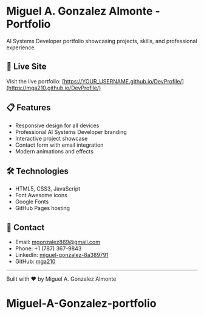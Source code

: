 # Miguel A. Gonzalez Almonte - Portfolio

AI Systems Developer portfolio showcasing projects, skills, and professional experience.

## 🚀 Live Site

Visit the live portfolio: [https://YOUR_USERNAME.github.io/DevProfile/](https://mga210.github.io/DevProfile/)

## 📋 Features

- Responsive design for all devices
- Professional AI Systems Developer branding
- Interactive project showcase
- Contact form with email integration
- Modern animations and effects

## 🛠️ Technologies

- HTML5, CSS3, JavaScript
- Font Awesome icons
- Google Fonts
- GitHub Pages hosting

## 📧 Contact

- Email: mgonzalez869@gmail.com
- Phone: +1 (787) 367-9843
- LinkedIn: [miguel-gonzalez-8a389791](https://linkedin.com/in/miguel-gonzalez-8a389791)
- GitHub: [mga210](https://github.com/mga210)

---

Built with ❤️ by Miguel A. Gonzalez Almonte
# Miguel-A-Gonzalez-portfolio
